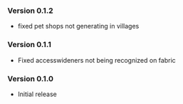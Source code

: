 ### Version 0.1.2
- fixed pet shops not generating in villages
### Version 0.1.1
- Fixed accesswideners not being recognized on fabric
### Version 0.1.0
- Initial release